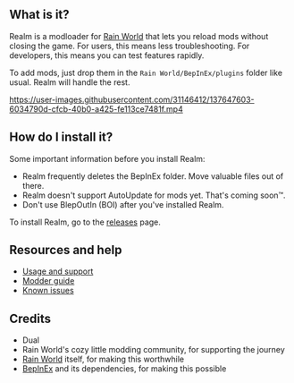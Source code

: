 ## What is it?
Realm is a modloader for [Rain World](https://rainworldgame.com/) that lets you reload mods without closing the game. For users, this means less troubleshooting. For developers, this means you can test features rapidly.

To add mods, just drop them in the `Rain World/BepInEx/plugins` folder like usual. Realm will handle the rest.

https://user-images.githubusercontent.com/31146412/137647603-6034790d-cfcb-40b0-a425-fe113ce7481f.mp4

## How do I install it?
Some important information before you install Realm:
- Realm frequently deletes the BepInEx folder. Move valuable files out of there.
- Realm doesn't support AutoUpdate for mods yet. That's coming soon™.
- Don't use BlepOutIn (BOI) after you've installed Realm.

To install Realm, go to the [releases](https://github.com/Dual-Iron/RwModLoader/releases/latest) page.

## Resources and help
- [Usage and support](.github/SUPPORT.md)
- [Modder guide](MODDERS.md)
- [Known issues](https://github.com/Dual-Iron/RwModLoader/issues)

## Credits
- Dual
- Rain World's cozy little modding community, for supporting the journey
- [Rain World](https://rainworldgame.com) itself, for making this worthwhile
- [BepInEx](https://github.com/BepInEx/BepInEx/tree/v5-lts) and its dependencies, for making this possible
